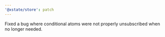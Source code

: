 ```yaml
---
'@xstate/store': patch
---
```


Fixed a bug where conditional atoms were not properly unsubscribed when no longer needed.
